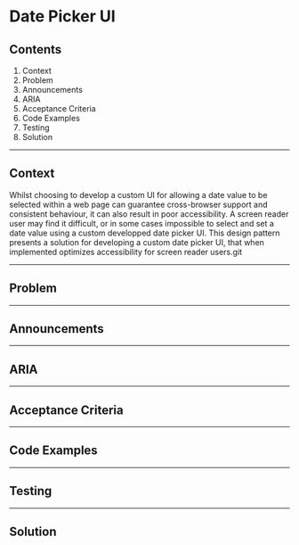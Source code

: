 # Date Picker UI

## Contents
1. Context
2. Problem
3. Announcements
4. ARIA 
5. Acceptance Criteria
6. Code Examples
7. Testing
8. Solution

---

## Context

Whilst choosing to develop a custom UI for allowing a date value to be selected within a web page can guarantee cross-browser support and consistent behaviour, it can also result in poor accessibility. A screen reader user may find it difficult, or in some cases impossible to select and set a date value using a custom developped date picker UI. This design pattern presents a solution for developing a custom date picker UI, that when implemented optimizes accessibility for screen reader users.git


---

## Problem

---

## Announcements

---

## ARIA 

---

## Acceptance Criteria

---

## Code Examples

---

## Testing

---

## Solution

